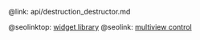 @link: api/destruction_destructor.md

@seolinktop: [widget library](https://webix.com)
@seolink: [multiview control](https://webix.com/widget/multiview/)